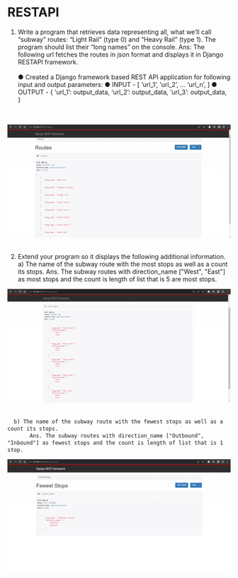 # RESTAPI
1) Write a program that retrieves data representing all, what we’ll call “subway” routes:
“Light Rail” (type 0) and “Heavy Rail” (type 1). The program should list their “long names”
on the console.
Ans: The following url fetches the routes in json format and displays it in Django RESTAPI framework.<br/><br/>
      ● Created a Django framework based REST API application for following input and output
      parameters:
      ● INPUT - <JSON structure>
      [
      ‘url_1’,
      ‘url_2’,
      …
      ‘url_n’,
      ]
      ● OUTPUT - <JSON structure>
      {
      ‘url_1’: output_data,
      ‘url_2’: output_data,
      ‘url_3’: output_data,
      }

<br/><br/> 
![image](https://github.com/Niru1095/RESTAPI/blob/master/DRF_screenshots/drfroutes.png) <br/><br/>
  
  2) Extend your program so it displays the following additional information.
      a) The name of the subway route with the most stops as well as a count its stops.
          Ans. The subway routes with direction_name ["West", "East"] as most stops and the count is length of list that is 5 are most stops.
      
  ![image](https://github.com/Niru1095/RESTAPI/blob/master/DRF_screenshots/drf_most_stops.png) <br/><br/>
  
      b) The name of the subway route with the fewest stops as well as a count its stops.
           Ans. The subway routes with direction_name ["Outbound", "Inbound"] as fewest stops and the count is length of list that is 1 stop.
  
  ![image](https://github.com/Niru1095/RESTAPI/blob/master/DRF_screenshots/drf_fewest_stops.png) <br/><br/>
  
  
  
  
  
  
